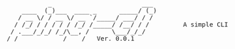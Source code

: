 <pre>           _                        ___ 
    ____  (_)___  ____ _      _____/ (_)
   / __ \/ / __ \/ __ `/_____/ ___/ / / 
  / /_/ / / / / / /_/ /_____/ /__/ / /         A simple CLI tool for pinging websites.
 / .___/_/_/ /_/\__, /      \___/_/_/   
/_/            /____/   Ver. 0.0.1</pre>
